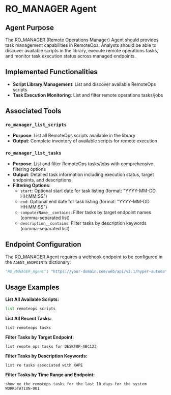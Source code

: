 # RO_MANAGER Agent

## Agent Purpose

The RO_MANAGER (Remote Operations Manager) Agent should provides task management capabilities in RemoteOps. Analysts should be able to discover available scripts in the library, execute remote operations tasks, and monitor task execution status across managed endpoints.

## Implemented Functionalities

- **Script Library Management**: List and discover available RemoteOps scripts
- **Task Execution Monitoring**: List and filter remote operations tasks/jobs

## Associated Tools

### `ro_manager_list_scripts`
- **Purpose**: List all RemoteOps scripts available in the library
- **Output**: Complete inventory of available scripts for remote execution

### `ro_manager_list_tasks`
- **Purpose**: List and filter RemoteOps tasks/jobs with comprehensive filtering options
- **Output**: Detailed task information including execution status, target endpoints, and descriptions
- **Filtering Options**:
  - `start`: Optional start date for task listing (format: "YYYY-MM-DD HH:MM:SS")
  - `end`: Optional end date for task listing (format: "YYYY-MM-DD HH:MM:SS")
  - `computerName__contains`: Filter tasks by target endpoint names (comma-separated list)
  - `description__contains`: Filter tasks by description keywords (comma-separated list)

## Endpoint Configuration

The RO_MANAGER Agent requires a webhook endpoint to be configured in the `AGENT_ENDPOINTS` dictionary:

```python
"RO_MANAGER_Agent": "https://your-domain.com/web/api/v2.1/hyper-automate/webhook/v1/webhook/http/<WEBHOOK_URI>"
```

## Usage Examples

**List All Available Scripts:**
```python
list remoteops scripts
```

**List All Recent Tasks:**
```
list remoteops tasks
```

**Filter Tasks by Target Endpoint:**
```
list remote ops tasks for DESKTOP-ABC123
```

**Filter Tasks by Description Keywords:**
```
list ro tasks associated with KAPE
```

**Filter Tasks by Time Range and Endpoint:**
```
show me the remotops tasks for the last 10 days for the system WORKSTATION-001
```

